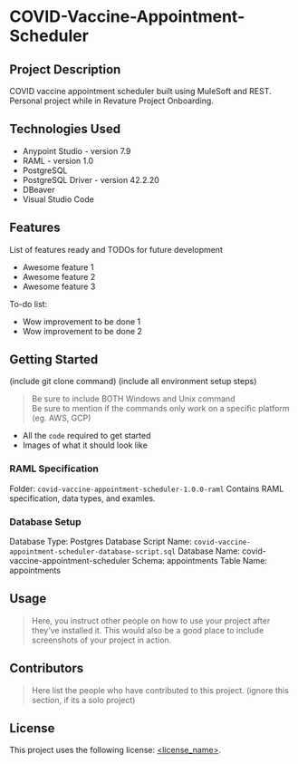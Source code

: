 # COVID-Vaccine-Appointment-Scheduler

## Project Description

COVID vaccine appointment scheduler built using MuleSoft and REST. Personal project while in Revature Project Onboarding.

## Technologies Used

* Anypoint Studio - version 7.9
* RAML - version 1.0
* PostgreSQL
* PostgreSQL Driver - version 42.2.20
* DBeaver
* Visual Studio Code

## Features

List of features ready and TODOs for future development
* Awesome feature 1
* Awesome feature 2
* Awesome feature 3

To-do list:
* Wow improvement to be done 1
* Wow improvement to be done 2

## Getting Started
   
(include git clone command)
(include all environment setup steps)

> Be sure to include BOTH Windows and Unix command  
> Be sure to mention if the commands only work on a specific platform (eg. AWS, GCP)

- All the `code` required to get started
- Images of what it should look like



### RAML Specification
Folder: `covid-vaccine-appointment-scheduler-1.0.0-raml`
Contains RAML specification, data types, and examles.

### Database Setup

Database Type: Postgres
Database Script Name: `covid-vaccine-appointment-scheduler-database-script.sql`
Database Name: covid-vaccine-appointment-scheduler
Schema: appointments
Table Name: appointments



## Usage

> Here, you instruct other people on how to use your project after they’ve installed it. This would also be a good place to include screenshots of your project in action.

## Contributors

> Here list the people who have contributed to this project. (ignore this section, if its a solo project)

## License

This project uses the following license: [<license_name>](<link>).

